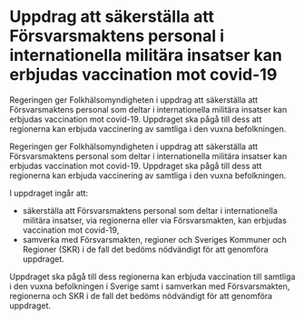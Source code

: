 # Uppdrag att säkerställa att Försvarsmaktens personal i internationella militära insatser kan erbjudas vaccination mot covid-19

Regeringen ger Folkhälsomyndigheten i uppdrag att säkerställa att Försvarsmaktens personal som deltar i internationella militära insatser kan erbjudas vaccination mot covid-19. Uppdraget ska pågå till dess att regionerna kan erbjuda vaccinering av samtliga i den vuxna befolkningen.

Regeringen ger Folkhälsomyndigheten i uppdrag att säkerställa att Försvarsmaktens personal som deltar i internationella militära insatser kan erbjudas vaccination mot covid-19. Uppdraget ska pågå till dess att regionerna kan erbjuda vaccinering av samtliga i den vuxna befolkningen.

I uppdraget ingår att:

* säkerställa att Försvarsmaktens personal som deltar i internationella militära insatser, via regionerna eller via Försvarsmakten, kan erbjudas vaccination mot covid-19,
* samverka med Försvarsmakten, regioner och Sveriges Kommuner och Regioner (SKR) i de fall det bedöms nödvändigt för att genomföra uppdraget.

Uppdraget ska pågå till dess regionerna kan erbjuda vaccination till samtliga i den vuxna befolkningen i Sverige samt i samverkan med Försvarsmakten, regionerna och SKR i de fall det bedöms nödvändigt för att genomföra uppdraget.
